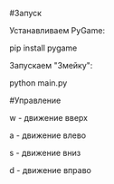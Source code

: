 #Запуск

Устанавливаем PyGame:

pip install pygame

Запускаем "Змейку":

python main.py

#Управление

w - движение вверх

a - движение влево

s - движение вниз

d - движение вправо
